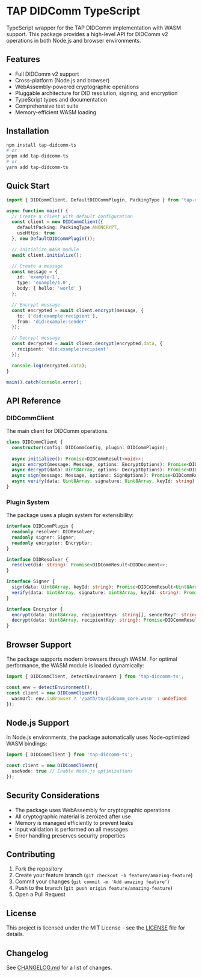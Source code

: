 # TAP DIDComm TypeScript

TypeScript wrapper for the TAP DIDComm implementation with WASM support. This package provides a high-level API for DIDComm v2 operations in both Node.js and browser environments.

## Features

- Full DIDComm v2 support
- Cross-platform (Node.js and browser)
- WebAssembly-powered cryptographic operations
- Pluggable architecture for DID resolution, signing, and encryption
- TypeScript types and documentation
- Comprehensive test suite
- Memory-efficient WASM loading

## Installation

```bash
npm install tap-didcomm-ts
# or
pnpm add tap-didcomm-ts
# or
yarn add tap-didcomm-ts
```

## Quick Start

```typescript
import { DIDCommClient, DefaultDIDCommPlugin, PackingType } from 'tap-didcomm-ts';

async function main() {
  // Create a client with default configuration
  const client = new DIDCommClient({
    defaultPacking: PackingType.ANONCRYPT,
    useHttps: true
  }, new DefaultDIDCommPlugin());

  // Initialize WASM module
  await client.initialize();

  // Create a message
  const message = {
    id: 'example-1',
    type: 'example/1.0',
    body: { hello: 'world' }
  };

  // Encrypt message
  const encrypted = await client.encrypt(message, {
    to: ['did:example:recipient'],
    from: 'did:example:sender'
  });

  // Decrypt message
  const decrypted = await client.decrypt(encrypted.data, {
    recipient: 'did:example:recipient'
  });

  console.log(decrypted.data);
}

main().catch(console.error);
```

## API Reference

### DIDCommClient

The main client for DIDComm operations.

```typescript
class DIDCommClient {
  constructor(config: DIDCommConfig, plugin: DIDCommPlugin);
  
  async initialize(): Promise<DIDCommResult<void>>;
  async encrypt(message: Message, options: EncryptOptions): Promise<DIDCommResult<Uint8Array>>;
  async decrypt(data: Uint8Array, options: DecryptOptions): Promise<DIDCommResult<Message>>;
  async sign(message: Message, options: SignOptions): Promise<DIDCommResult<Uint8Array>>;
  async verify(data: Uint8Array, signature: Uint8Array, keyId: string): Promise<DIDCommResult<boolean>>;
}
```

### Plugin System

The package uses a plugin system for extensibility:

```typescript
interface DIDCommPlugin {
  readonly resolver: DIDResolver;
  readonly signer: Signer;
  readonly encryptor: Encryptor;
}

interface DIDResolver {
  resolve(did: string): Promise<DIDCommResult<DIDDocument>>;
}

interface Signer {
  sign(data: Uint8Array, keyId: string): Promise<DIDCommResult<Uint8Array>>;
  verify(data: Uint8Array, signature: Uint8Array, keyId: string): Promise<DIDCommResult<boolean>>;
}

interface Encryptor {
  encrypt(data: Uint8Array, recipientKeys: string[], senderKey?: string): Promise<DIDCommResult<Uint8Array>>;
  decrypt(data: Uint8Array, recipientKey: string): Promise<DIDCommResult<Uint8Array>>;
}
```

## Browser Support

The package supports modern browsers through WASM. For optimal performance, the WASM module is loaded dynamically:

```typescript
import { DIDCommClient, detectEnvironment } from 'tap-didcomm-ts';

const env = detectEnvironment();
const client = new DIDCommClient({
  wasmUrl: env.isBrowser ? '/path/to/didcomm_core.wasm' : undefined
});
```

## Node.js Support

In Node.js environments, the package automatically uses Node-optimized WASM bindings:

```typescript
import { DIDCommClient } from 'tap-didcomm-ts';

const client = new DIDCommClient({
  useNode: true // Enable Node.js optimizations
});
```

## Security Considerations

- The package uses WebAssembly for cryptographic operations
- All cryptographic material is zeroized after use
- Memory is managed efficiently to prevent leaks
- Input validation is performed on all messages
- Error handling preserves security properties

## Contributing

1. Fork the repository
2. Create your feature branch (`git checkout -b feature/amazing-feature`)
3. Commit your changes (`git commit -m 'Add amazing feature'`)
4. Push to the branch (`git push origin feature/amazing-feature`)
5. Open a Pull Request

## License

This project is licensed under the MIT License - see the [LICENSE](LICENSE) file for details.

## Changelog

See [CHANGELOG.md](CHANGELOG.md) for a list of changes. 